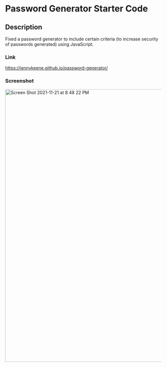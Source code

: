# Password Generator Starter Code

## Description
Fixed a password generator to include certain criteria (to increase security of passwords generated) using JavaScript.

### Link
https://jennykeene.github.io/password-generator/

### Screenshot
<img width="876" alt="Screen Shot 2021-11-21 at 8 48 22 PM" src="https://user-images.githubusercontent.com/92952780/142794061-38091e11-75c9-4eac-80a0-4cbfe5492ce1.png">
